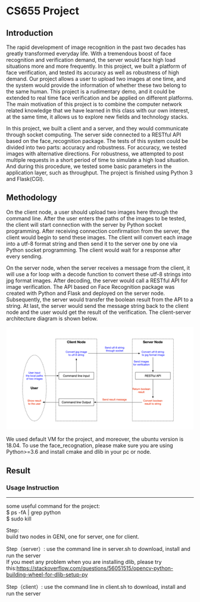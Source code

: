 # CS655 Project #

## Introduction ##
The rapid development of image recognition in the past two decades has greatly transformed everyday life. With a tremendous boost of face recognition and verification demand, the server would face high load situations more and more frequently. In this project, we built a platform of face verification, and tested its accuracy as well as robustness of high demand. Our project allows a user to upload two images at one time, and the system would provide the information of whether these two belong to the same human. This project is a rudimentary demo, and it could be extended to real time face verification and be applied on different platforms. The main motivation of this project is to combine the computer network related knowledge that we have learned in this class with our own interest, at the same time, it allows us to explore new fields and technology stacks. 


In this project, we built a client and a server, and they would communicate through socket computing. The server side connected to a RESTful API based on the face_recognition package. The tests of this system could be divided into two parts: accuracy and robustness. For accuracy, we tested images with alternative directions. For robustness, we attempted to post multiple requests in a short period of time to simulate a high load situation. And during this procedure, we tested some basic parameters in the application layer, such as throughput. The project is finished using Python 3 and Flask(CGI).


## Methodology ##
On the client node, a user should upload two images here through the command line. After the user enters the paths of the images to be tested, the client will start connection with the server by Python socket programming. After receiving connection confirmation from the server, the client would begin to send these images. The client will convert each image into a utf-8 format string and then send it to the server one by one via Python socket programming. The client would wait for a response after every sending.

On the server node, when the server receives a message from the client, it will use a for loop with a decode function to convert these utf-8 strings into jpg format images. After decoding, the server would call a RESTful API for image verification. The API based on Face Recognition package was created with Python and Flask and deployed on the server node. Subsequently, the server would transfer the boolean result from the API to a string. At last, the server would send the message string back to the client node and the user would get the result of the verification. The client-server architecture diagram is shown below.

<img src="image/architecture.png">

We used default VM for the project, and moreover, the ubuntu version is 18.04. To use the face_recognation, please make sure you are using Python>=3.6 and install cmake and dlib in your pc or node.

## Result ## 
### Usage Instruction ###



---

some useful command for the project:    
$ ps -fA | grep python    
$ sudo kill    

Step:    
build two nodes in GENI, one for server, one for client.    

Step（server）:
use the command line in server.sh to download, install and run the server    
If you meet any problem when you are installing dlib, please try this:https://stackoverflow.com/questions/56051515/opencv-python-building-wheel-for-dlib-setup-py    

Step（client）:
use the command line in client.sh to download, install and run the server    
